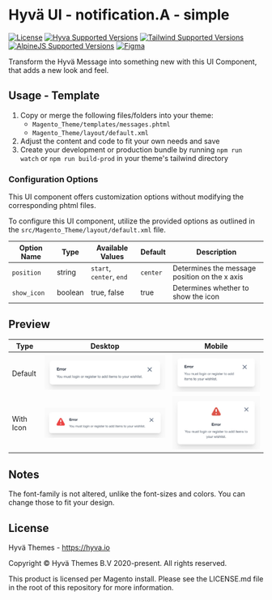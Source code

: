 # Hyvä UI - notification.A - simple

[![License]](../../../LICENSE.md)
[![Hyva Supported Versions]](https://docs.hyva.io/hyva-ui-library/getting-started.html)
[![Tailwind Supported Versions]](https://tailwindcss.com/)
[![AlpineJS Supported Versions]](https://alpinejs.dev/)
[![Figma]](https://www.figma.com/@hyva)

Transform the Hyvä Message into something new with this UI Component, that adds a new look and feel.

## Usage - Template

1. Copy or merge the following files/folders into your theme:
   * `Magento_Theme/templates/messages.phtml`
   * `Magento_Theme/layout/default.xml`
2. Adjust the content and code to fit your own needs and save
3. Create your development or production bundle by running `npm run watch` or `npm run build-prod` in your
   theme's tailwind directory

### Configuration Options

This UI component offers customization options without modifying the corresponding phtml files.

To configure this UI component,
utilize the provided options as outlined in the `src/Magento_Theme/layout/default.xml` file.

| Option Name | Type    | Available Values         | Default  | Description                                   |
| ----------- | ------- | ------------------------ | -------- | --------------------------------------------- |
| `position`  | string  | `start`, `center`, `end` | `center` | Determines the message position on the x axis |
| `show_icon` | boolean | true, false              | true     | Determines whether to show the icon           |

## Preview

| Type      | Desktop      | Mobile       |
| --------- | ------------ | ------------ |
| Default   | ![preview-1] | ![preview-2] |
| With Icon | ![preview-3] | ![preview-4] |

[preview-1]: ./media/A-simple.jpg "Preview of Notification on Desktop View"
[preview-2]: ./media/A-simple-mobile.jpg "Preview of Notification on Mobile View"
[preview-3]: ./media/A-simple-icon.jpg "Preview of Notification on Desktop View with icon"
[preview-4]: ./media/A-simple-icon-mobile.jpg "Preview of Notification on Mobile View with icon"

## Notes

The font-family is not altered, unlike the font-sizes and colors. You can change those to fit your design.

## License

Hyvä Themes - https://hyva.io

Copyright © Hyvä Themes B.V 2020-present. All rights reserved.

This product is licensed per Magento install. Please see the LICENSE.md file in the root of this repository for more
information.

[License]: https://img.shields.io/badge/License-004d32?style=for-the-badge "Link to Hyvä License"
[Figma]: https://img.shields.io/badge/Figma-gray?style=for-the-badge&logo=Figma "Link to Figma"

[Hyva Supported Versions]: https://img.shields.io/badge/Hyv%C3%A4-1.2,_1.3-0A23B9?style=for-the-badge&labelColor=0A144B "Hyvä Supported Versions"
[Tailwind Supported Versions]: https://img.shields.io/badge/Tailwind-3-06B6D4?style=for-the-badge&logo=TailwindCSS "Tailwind Supported Versions"
[AlpineJS Supported Versions]: https://img.shields.io/badge/AlpineJS-3-8BC0D0?style=for-the-badge&logo=alpine.js "AlpineJS Supported Versions"
